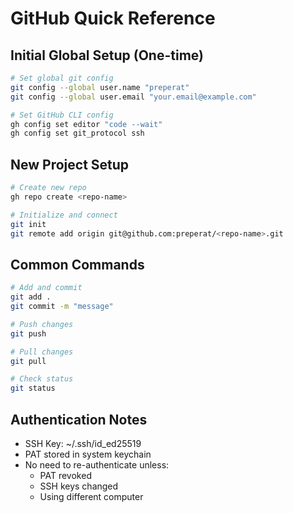 # GitHub Quick Reference

## Initial Global Setup (One-time)
```bash
# Set global git config
git config --global user.name "preperat"
git config --global user.email "your.email@example.com"

# Set GitHub CLI config
gh config set editor "code --wait"
gh config set git_protocol ssh
```

## New Project Setup
```bash
# Create new repo
gh repo create <repo-name>

# Initialize and connect
git init
git remote add origin git@github.com:preperat/<repo-name>.git
```

## Common Commands
```bash
# Add and commit
git add .
git commit -m "message"

# Push changes
git push

# Pull changes
git pull

# Check status
git status
```

## Authentication Notes
- SSH Key: ~/.ssh/id_ed25519
- PAT stored in system keychain
- No need to re-authenticate unless:
  - PAT revoked
  - SSH keys changed
  - Using different computer 